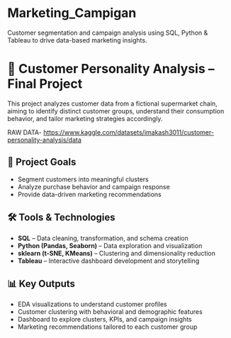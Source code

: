 # Marketing_Campigan
Customer segmentation and campaign analysis using SQL, Python &amp; Tableau to drive data-based marketing insights.

# 🛒 Customer Personality Analysis – Final Project

This project analyzes customer data from a fictional supermarket chain, aiming to identify distinct customer groups, understand their consumption behavior, and tailor marketing strategies accordingly.

RAW DATA- https://www.kaggle.com/datasets/imakash3011/customer-personality-analysis/data

## 🎯 Project Goals
- Segment customers into meaningful clusters
- Analyze purchase behavior and campaign response
- Provide data-driven marketing recommendations

## 🛠 Tools & Technologies
- **SQL** – Data cleaning, transformation, and schema creation
- **Python (Pandas, Seaborn)** – Data exploration and visualization
- **sklearn (t-SNE, KMeans)** – Clustering and dimensionality reduction
- **Tableau** – Interactive dashboard development and storytelling

## 📊 Key Outputs
- EDA visualizations to understand customer profiles
- Customer clustering with behavioral and demographic features
- Dashboard to explore clusters, KPIs, and campaign insights
- Marketing recommendations tailored to each customer group
